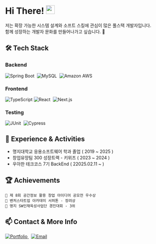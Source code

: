<!-- Header -->
<div>
  <h1>
    Hi There!
    <img src="https://media.giphy.com/media/hvRJCLFzcasrR4ia7z/giphy.gif" width="28">
  </h1>
</div>

저는 확장 가능한 시스템 설계와 소프트 스킬에 관심이 많은 풀스택 개발자입니다. <br>
함께 성장하는 개발자 문화를 만들어나가고 싶습니다. 🌱



## 🛠 Tech Stack

### Backend

<p>
  <img alt="Spring Boot" src="https://img.shields.io/badge/Spring_Boot-6DB33F?style=for-the-badge&logo=spring-boot&logoColor=white">&nbsp;
  <img alt="MySQL" src="https://img.shields.io/badge/MySQL-4479A1?style=for-the-badge&logo=mysql&logoColor=white">&nbsp;
  <img alt="Amazon AWS" src="https://img.shields.io/badge/AWS-232F3E?style=for-the-badge&logo=amazon-aws&logoColor=white">
</p>

### Frontend

<p>
  <img alt="TypeScript" src="https://img.shields.io/badge/TypeScript-3178C6?style=for-the-badge&logo=typescript&logoColor=white">
  <img alt="React" src="https://img.shields.io/badge/React-61DAFB?style=for-the-badge&logo=react&logoColor=black">&nbsp;
  <img alt="Next.js" src="https://img.shields.io/badge/Next.js-000000?style=for-the-badge&logo=next.js&logoColor=white">&nbsp;
</p>

### Testing

<p>
  <img alt="JUnit" src="https://img.shields.io/badge/JUnit5-25A162?style=for-the-badge&logo=junit5&logoColor=white">&nbsp;
  <img alt="Cypress" src="https://img.shields.io/badge/Cypress-17202C?style=for-the-badge&logo=cypress&logoColor=white">
</p>

## 🚀 Experience & Activities

- 명지대학교 응용소프트웨어 학과 졸업 ( 2019 ~ 2025 )
- 창업유망팀 300 성장트랙 - 키위즈 ( 2023 ~ 2024 )
- 우아한 테크코스 7기 BackEnd ( 22025.02.11 ~ )

## 🏆 Achievements

```
🎯 제 8회 공간정보 활용 창업 아이디어 공모전 우수상
🎯 벤처스타트업 아카데미 서퍼톤 - 장려상
🎯 명지 SW인재육성사업단 경진대회 - 3위
```

## 📫 Contact & More Info

<p>
  <a href="https://wodnd0131.notion.site/" target="_blank">
    <img src="https://img.shields.io/badge/Portfolio-000000?style=for-the-badge&logo=notion&logoColor=white" alt="Portfolio" />
  </a>&nbsp;
  <a href="mailto:wddy2001@gmail.com">
    <img src="https://img.shields.io/badge/Email-D14836?style=for-the-badge&logo=gmail&logoColor=white" alt="Email" />
  </a>
</p>
